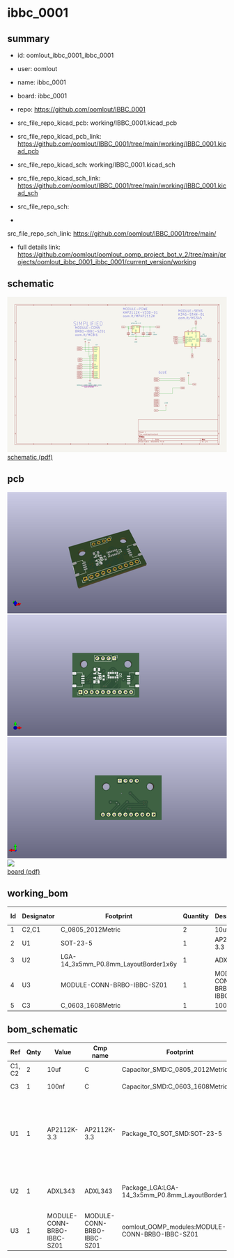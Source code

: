 # ibbc_0001
 
## summary 
* id: oomlout_ibbc_0001_ibbc_0001
* user: oomlout
* name: ibbc_0001
* board: ibbc_0001
* repo: https://github.com/oomlout/IBBC_0001
* src_file_repo_kicad_pcb: working/IBBC_0001.kicad_pcb
* src_file_repo_kicad_pcb_link: https://github.com/oomlout/IBBC_0001/tree/main/working/IBBC_0001.kicad_pcb
* src_file_repo_kicad_sch: working/IBBC_0001.kicad_sch
* src_file_repo_kicad_sch_link: https://github.com/oomlout/IBBC_0001/tree/main/working/IBBC_0001.kicad_sch

* src_file_repo_sch: 
*
 src_file_repo_sch_link: https://github.com/oomlout/IBBC_0001/tree/main/
* full details link: https://github.com/oomlout/oomlout_oomp_project_bot_v_2/tree/main/projects/oomlout_ibbc_0001_ibbc_0001/current_version/working  

## schematic  
![](working_schematic_600.png)  
[schematic (pdf)](working_schematic.pdf)  

## pcb  
![](working_3d_600.png) 
![](working_3d_front_600.png)  
![](working_3d_back_600.png)  
![](working_600.png)  
[board (pdf)](working.pdf)  

## working_bom
| Id | Designator | Footprint | Quantity | Designation | Supplier and ref |  | None | 
| --- | --- | --- | --- | --- | --- | --- | --- | 
| 1 | C2,C1 | C_0805_2012Metric | 2 | 10uf |  |  | [''] | 
| 2 | U1 | SOT-23-5 | 1 | AP2112K-3.3 |  |  | [''] | 
| 3 | U2 | LGA-14_3x5mm_P0.8mm_LayoutBorder1x6y | 1 | ADXL343 |  |  | [''] | 
| 4 | U3 | MODULE-CONN-BRBO-IBBC-SZ01 | 1 | MODULE-CONN-BRBO-IBBC-SZ01 |  |  | [''] | 
| 5 | C3 | C_0603_1608Metric | 1 | 100nf |  |  | [''] | 


## bom_schematic
| Ref | Qnty | Value | Cmp name | Footprint | Description | Vendor | DNP | 
| --- | --- | --- | --- | --- | --- | --- | --- | 
| C1, C2 | 2 | 10uf | C | Capacitor_SMD:C_0805_2012Metric | Unpolarized capacitor |  |  | 
| C3 | 1 | 100nf | C | Capacitor_SMD:C_0603_1608Metric | Unpolarized capacitor |  |  | 
| U1 | 1 | AP2112K-3.3 | AP2112K-3.3 | Package_TO_SOT_SMD:SOT-23-5 | 600mA low dropout linear regulator, with enable pin, 3.8V-6V input voltage range, 3.3V fixed positive output, SOT-23-5 |  |  | 
| U2 | 1 | ADXL343 | ADXL343 | Package_LGA:LGA-14_3x5mm_P0.8mm_LayoutBorder1x6y | 3-Axis MEMS Accelerometer, 2/4/8/16g range, I2C/SPI, LGA-14 |  |  | 
| U3 | 1 | MODULE-CONN-BRBO-IBBC-SZ01 | MODULE-CONN-BRBO-IBBC-SZ01 | oomlout_OOMP_modules:MODULE-CONN-BRBO-IBBC-SZ01 |  |  |  | 



